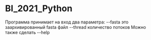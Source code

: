 # BI_2021_Python


Программа принимает на вход два параметра:
--fasta это заархивированный fasta файл
--thread количество потоков
Можно также сделать --help
